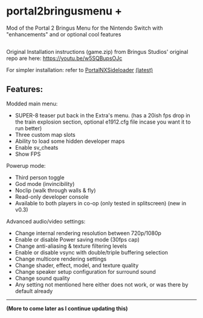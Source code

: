 # portal2bringusmenu +
Mod of the Portal 2 Bringus Menu for the Nintendo Switch with "enhancements" and or optional cool features

##
Original Installation instructions (game.zip) from Bringus Studios' original repo are here: https://youtu.be/w5SQBupsOJc

For simpler installation: refer to [PortalNXSideloader](https://github.com/masagrator/PortalNXSideLoader) [(latest)](https://github.com/masagrator/PortalNXSideLoader/releases/latest)

## Features:

Modded main menu:
- SUPER-8 teaser put back in the Extra's menu. (has a 20ish fps drop in the train explosion section, optional e1912.cfg file incase you want it to run better)
- Three custom map slots
- Ability to load some hidden developer maps
- Enable sv_cheats
- Show FPS

Powerup mode:
- Third person toggle
- God mode (invincibility)
- Noclip (walk through walls & fly)
- Read-only developer console
- Available to both players in co-op (only tested in splitscreen) (new in v0.3)

Advanced audio/video settings:
- Change internal rendering resolution between 720p/1080p
- Enable or disable Power saving mode (30fps cap)
- Change anti-aliasing & texture filtering levels
- Enable or disable vsync with double/triple buffering selection
- Change multicore rendering settings
- Change shader, effect, model, and texture quality
- Change speaker setup configuration for surround sound
- Change sound quality
- Any setting not mentioned here either does not work, or was there by default already

____
**(More to come later as I continue updating this)**
